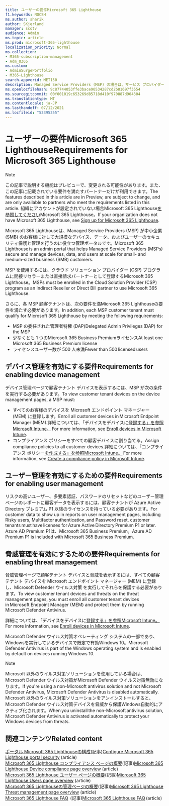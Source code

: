 ```yaml
---
title: ユーザーの要件Microsoft 365 Lighthouse
f1.keywords: NOCSH
ms.author: sharik
author: SKjerland
manager: scotv
audience: Admin
ms.topic: article
ms.prod: microsoft-365-lighthouse
localization_priority: Normal
ms.collection:
- M365-subscription-management
- Adm_O365
ms.custom:
- AdminSurgePortfolio
- M365-Lighthouse
search.appverid: MET150
description: Managed Service Providers (MSP) の場合は、サービス プロバイダーで使用する要件の一覧Microsoft 365 Lighthouse。
ms.openlocfilehash: 9c87744053ffe3bace90534287cd2b81697f3554
ms.sourcegitcommit: 00f001019c653269d85718d410f970887d904304
ms.translationtype: MT
ms.contentlocale: ja-JP
ms.lasthandoff: 07/12/2021
ms.locfileid: "53395355"
---
```

# <a name="requirements-for-microsoft-365-lighthouse"></a><span data-ttu-id="79f36-103">ユーザーの要件Microsoft 365 Lighthouse</span><span class="sxs-lookup"><span data-stu-id="79f36-103">Requirements for Microsoft 365 Lighthouse</span></span>

> [!NOTE]
> <span data-ttu-id="79f36-104">この記事で説明する機能はプレビューで、変更される可能性があります。また、この記事に記載されている要件を満たすパートナーだけが利用できます。</span><span class="sxs-lookup"><span data-stu-id="79f36-104">The features described in this article are in Preview, are subject to change, and are only available to partners who meet the requirements listed in this article.</span></span> <span data-ttu-id="79f36-105">組織にアカウントが設定されていない場合Microsoft 365 Lighthouse[を参照してください](m365-lighthouse-sign-up.md)Microsoft 365 Lighthouse。</span><span class="sxs-lookup"><span data-stu-id="79f36-105">If your organization does not have Microsoft 365 Lighthouse, see [Sign up for Microsoft 365 Lighthouse](m365-lighthouse-sign-up.md).</span></span>

<span data-ttu-id="79f36-106">Microsoft 365 Lighthouseは、Managed Service Providers (MSP) が中小企業 (SMB) のお客様に対して大規模なデバイス、データ、およびユーザーのセキュリティ保護と管理を行うのに役立つ管理ポータルです。</span><span class="sxs-lookup"><span data-stu-id="79f36-106">Microsoft 365 Lighthouse is an admin portal that helps Managed Service Providers (MSPs) secure and manage devices, data, and users at scale for small- and medium-sized business (SMB) customers.</span></span>  

<span data-ttu-id="79f36-107">MSP を使用するには、クラウド ソリューション プロバイダー (CSP) プログラムに間接リセラーまたは直接請求パートナーとして登録するMicrosoft 365 Lighthouse。</span><span class="sxs-lookup"><span data-stu-id="79f36-107">MSPs must be enrolled in the Cloud Solution Provider (CSP) program as an Indirect Reseller or Direct Bill partner to use Microsoft 365 Lighthouse.</span></span>  

<span data-ttu-id="79f36-108">さらに、各 MSP 顧客テナントは、次の要件を満Microsoft 365 Lighthouseの要件を満たす必要があります。</span><span class="sxs-lookup"><span data-stu-id="79f36-108">In addition, each MSP customer tenant must qualify for Microsoft 365 Lighthouse by meeting the following requirements:</span></span> 
 
- <span data-ttu-id="79f36-109">MSP の委任された管理者特権 (DAP)</span><span class="sxs-lookup"><span data-stu-id="79f36-109">Delegated Admin Privileges (DAP) for the MSP</span></span> 
- <span data-ttu-id="79f36-110">少なくとも 1 つのMicrosoft 365 Business Premiumライセンス</span><span class="sxs-lookup"><span data-stu-id="79f36-110">At least one Microsoft 365 Business Premium license</span></span> 
- <span data-ttu-id="79f36-111">ライセンスユーザー数が 500 人未満</span><span class="sxs-lookup"><span data-stu-id="79f36-111">Fewer than 500 licensed users</span></span>  

## <a name="requirements-for-enablingdevice-management"></a><span data-ttu-id="79f36-112">デバイス管理を有効にする要件</span><span class="sxs-lookup"><span data-stu-id="79f36-112">Requirements for enabling device management</span></span>   

<span data-ttu-id="79f36-113">デバイス管理ページで顧客テナント デバイスを表示するには、MSP が次の条件を実行する必要があります。</span><span class="sxs-lookup"><span data-stu-id="79f36-113">To view customer tenant devices on the device management pages, a MSP must:</span></span>    

- <span data-ttu-id="79f36-114">すべてのお客様のデバイスを Microsoft エンドポイント マネージャー (MEM) に登録します。</span><span class="sxs-lookup"><span data-stu-id="79f36-114">Enroll all customer devices in Microsoft Endpoint Manager (MEM).</span></span><span data-ttu-id="79f36-115">詳細については、「デバイスをデバイスに[登録する」を参照Microsoft Intune。](/mem/intune/enrollment/)</span><span class="sxs-lookup"><span data-stu-id="79f36-115"> For more information, see [Enroll devices in Microsoft Intune](/mem/intune/enrollment/).</span></span>
- <span data-ttu-id="79f36-116">コンプライアンス ポリシーをすべての顧客デバイスに割り当てる。</span><span class="sxs-lookup"><span data-stu-id="79f36-116">Assign compliance policies to all customer devices.</span></span><span data-ttu-id="79f36-117">詳細については、「コンプライアンス ポリシー[を作成する」を参照Microsoft Intune。](/mem/intune/protect/create-compliance-policy)</span><span class="sxs-lookup"><span data-stu-id="79f36-117"> For more information, see [Create a compliance policy in Microsoft Intune](/mem/intune/protect/create-compliance-policy).</span></span> 

## <a name="requirements-for-enabling-usermanagement"></a><span data-ttu-id="79f36-118">ユーザー管理を有効にするための要件</span><span class="sxs-lookup"><span data-stu-id="79f36-118">Requirements for enabling user management</span></span> 

<span data-ttu-id="79f36-119">リスクの高いユーザー、多要素認証、パスワードのリセットなどのユーザー管理ページのレポートに顧客データを表示するには、顧客テナントが Azure Active Directory プレミアム P1 以降のライセンスを持っている必要があります。</span><span class="sxs-lookup"><span data-stu-id="79f36-119">For customer data to show up in reports on user management pages, including Risky users, Multifactor authentication, and Password reset, customer tenants must have licenses for Azure Active Directory Premium P1 or later.</span></span> <span data-ttu-id="79f36-120">Azure AD Premium P1は、Microsoft 365 Business Premium。</span><span class="sxs-lookup"><span data-stu-id="79f36-120">Azure AD Premium P1 is included with Microsoft 365 Business Premium.</span></span>   

## <a name="requirements-for-enablingthreat-management"></a><span data-ttu-id="79f36-121">脅威管理を有効にするための要件</span><span class="sxs-lookup"><span data-stu-id="79f36-121">Requirements for enabling threat management</span></span> 

<span data-ttu-id="79f36-122">脅威管理ページで顧客テナント デバイスと脅威を表示するには、すべての顧客テナント デバイスを Microsoft エンドポイント マネージャー (MEM) に登録し、Microsoft Defender ウイルス対策 を実行してそれらを保護する必要があります。</span><span class="sxs-lookup"><span data-stu-id="79f36-122">To view customer tenant devices and threats on the threat management pages, you must enroll all customer tenant devices in Microsoft Endpoint Manager (MEM) and protect them by running Microsoft Defender Antivirus.</span></span>  

<span data-ttu-id="79f36-123">詳細については、「デバイスをデバイスに[登録する」を参照Microsoft Intune。](/mem/intune/enrollment/)</span><span class="sxs-lookup"><span data-stu-id="79f36-123">For more information, see [Enroll devices in Microsoft Intune](/mem/intune/enrollment/).</span></span>  

<span data-ttu-id="79f36-124">Microsoft Defender ウイルス対策オペレーティング システムの一部であり、Windowsを実行しているデバイスで既定で有効Windows 10。</span><span class="sxs-lookup"><span data-stu-id="79f36-124">Microsoft Defender Antivirus is part of the Windows operating system and is enabled by default on devices running Windows 10.</span></span>  

> [!NOTE] 
> <span data-ttu-id="79f36-125">Microsoft 以外のウイルス対策ソリューションを使用している場合は、Microsoft Defender ウイルス対策がMicrosoft Defender ウイルス対策無効になります。</span><span class="sxs-lookup"><span data-stu-id="79f36-125">If you're using a non-Microsoft antivirus solution and not Microsoft Defender Antivirus, Microsoft Defender Antivirus is disabled automatically.</span></span> <span data-ttu-id="79f36-126">Microsoft 以外のウイルス対策ソリューションをアンインストールすると、Microsoft Defender ウイルス対策デバイスを脅威から保護Windows自動的にアクティブ化されます。</span><span class="sxs-lookup"><span data-stu-id="79f36-126">When you uninstall the non-Microsoft antivirus solution, Microsoft Defender Antivirus is activated automatically to protect your Windows devices from threats.</span></span>    

## <a name="related-content"></a><span data-ttu-id="79f36-127">関連コンテンツ</span><span class="sxs-lookup"><span data-stu-id="79f36-127">Related content</span></span>   

<span data-ttu-id="79f36-128">[ポータル Microsoft 365 Lighthouseの構成](m365-lighthouse-configure-portal-security.md)(記事)</span><span class="sxs-lookup"><span data-stu-id="79f36-128">[Configure Microsoft 365 Lighthouse portal security](m365-lighthouse-configure-portal-security.md) (article)</span></span>\
<span data-ttu-id="79f36-129">[Microsoft 365 Lighthouse コンプライアンス ページの概要](m365-lighthouse-device-compliance-page-overview.md)(記事)</span><span class="sxs-lookup"><span data-stu-id="79f36-129">[Microsoft 365 Lighthouse Device compliance page overview](m365-lighthouse-device-compliance-page-overview.md) (article)</span></span>\
<span data-ttu-id="79f36-130">[Microsoft 365 Lighthouse ユーザー ページの概要](m365-lighthouse-users-page-overview.md)(記事)</span><span class="sxs-lookup"><span data-stu-id="79f36-130">[Microsoft 365 Lighthouse Users page overview](m365-lighthouse-users-page-overview.md) (article)</span></span>\
<span data-ttu-id="79f36-131">[Microsoft 365 Lighthouseの管理ページの概要](m365-lighthouse-threat-management-page-overview.md)(記事)</span><span class="sxs-lookup"><span data-stu-id="79f36-131">[Microsoft 365 Lighthouse Threat management page overview](m365-lighthouse-threat-management-page-overview.md) (article)</span></span>\
<span data-ttu-id="79f36-132">[Microsoft 365 Lighthouse FAQ](m365-lighthouse-faq.yml)  (記事)</span><span class="sxs-lookup"><span data-stu-id="79f36-132">[Microsoft 365 Lighthouse FAQ](m365-lighthouse-faq.yml) (article)</span></span>

